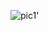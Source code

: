 
![pic1'](https://user-images.githubusercontent.com/54038715/125583258-949b2a07-5a29-4bbf-8f8a-2606d0a68eea.JPG)
